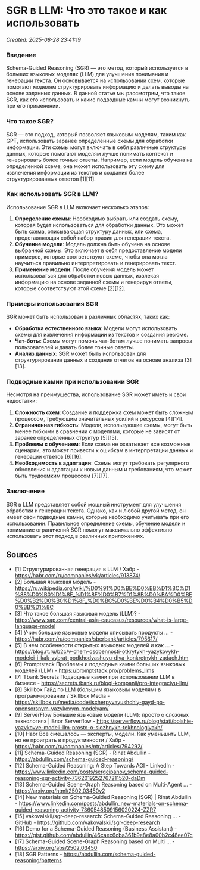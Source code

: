 # SGR в LLM: Что это такое и как использовать

*Created: 2025-08-28 23:41:19*

### Введение

Schema-Guided Reasoning (SGR) — это метод, который используется в больших языковых моделях (LLM) для улучшения понимания и генерации текста. Он основывается на использовании схем, которые помогают моделям структурировать информацию и делать выводы на основе заданных данных. В данной статье мы рассмотрим, что такое SGR, как его использовать и какие подводные камни могут возникнуть при его применении.

### Что такое SGR?

SGR — это подход, который позволяет языковым моделям, таким как GPT, использовать заранее определенные схемы для обработки информации. Эти схемы могут включать в себя различные структуры данных, которые помогают моделям лучше понимать контекст и генерировать более точные ответы. Например, если модель обучена на определенной схеме, она может использовать эту схему для извлечения информации из текстов и создания более структурированных ответов \[1\]\[11\].

### Как использовать SGR в LLM?

Использование SGR в LLM включает несколько этапов:

1. **Определение схемы**: Необходимо выбрать или создать схему, которая будет использоваться для обработки данных. Это может быть схема, описывающая структуру данных, или схема, представляющая собой набор правил для генерации текста.
2. **Обучение модели**: Модель должна быть обучена на основе выбранной схемы. Это включает в себя предоставление модели примеров, которые соответствуют схеме, чтобы она могла научиться правильно интерпретировать и генерировать текст.
3. **Применение модели**: После обучения модель может использоваться для обработки новых данных, извлекая информацию на основе заданной схемы и генерируя ответы, которые соответствуют этой схеме \[2\]\[12\].

### Примеры использования SGR

SGR может быть использован в различных областях, таких как:

- **Обработка естественного языка**: Модели могут использовать схемы для извлечения информации из текстов и создания резюме.
- **Чат-боты**: Схемы могут помочь чат-ботам лучше понимать запросы пользователей и давать более точные ответы.
- **Анализ данных**: SGR может быть использован для структурирования данных и создания отчетов на основе анализа \[3\]\[13\].

### Подводные камни при использовании SGR

Несмотря на преимущества, использование SGR может иметь и свои недостатки:

1. **Сложность схем**: Создание и поддержка схем может быть сложным процессом, требующим значительных усилий и ресурсов \[4\]\[14\].
2. **Ограниченная гибкость**: Модели, использующие схемы, могут быть менее гибкими в сравнении с моделями, которые не зависят от заранее определенных структур \[5\]\[15\].
3. **Проблемы с обучением**: Если схема не охватывает все возможные сценарии, это может привести к ошибкам в интерпретации данных и генерации ответов \[6\]\[16\].
4. **Необходимость в адаптации**: Схемы могут требовать регулярного обновления и адаптации к новым данным и требованиям, что может быть трудоемким процессом \[7\]\[17\].

### Заключение

SGR в LLM представляет собой мощный инструмент для улучшения обработки и генерации текста. Однако, как и любой другой метод, он имеет свои подводные камни, которые необходимо учитывать при его использовании. Правильное определение схемы, обучение модели и понимание ограничений SGR помогут максимально эффективно использовать этот подход в различных приложениях.

## Sources

- \[1\] Структурированная генерация в LLM / Хабр - https://habr.com/ru/companies/vk/articles/913874/
- \[2\] Большая языковая модель - https://ru.wikipedia.org/wiki/%D0%91%D0%BE%D0%BB%D1%8C%D1%88%D0%B0%D1%8F_%D1%8F%D0%B7%D1%8B%D0%BA%D0%BE%D0%B2%D0%B0%D1%8F_%D0%BC%D0%BE%D0%B4%D0%B5%D0%BB%D1%8C
- \[3\] Что такое большая языковая модель (LLM)? - https://www.sap.com/central-asia-caucasus/resources/what-is-large-language-model
- \[4\] Учим большие языковые модели описывать продукты ... - https://habr.com/ru/companies/sberbank/articles/795617/
- \[5\] В чем особенности открытых языковых моделей и как ... - https://blog.rt.ru/b2c/v-chem-osobennosti-otkrytykh-yazykovykh-modelei-i-kak-vybrat-podkhodyashuyu-dlya-konkretnykh-zadach.htm
- \[6\] Promptstack Проблемы и подводные камни больших языковых моделей (LLM) - https://promptstack.pro/problems_llms
- \[7\] Tbank Secrets Подводные камни при использовании LLM в бизнесе - https://secrets.tbank.ru/blogi-kompanij/pro-integraciyu-llm/
- \[8\] Skillbox Гайд по LLM (большим языковым моделям) в программировании / Skillbox Media - https://skillbox.ru/media/code/ischerpyvayushchiy-gayd-po-opensorsnym-yazykovym-modelyam/
- \[9\] ServerFlow Большие языковые модели (LLM): просто о сложных технологиях | Блог Serverflow - https://serverflow.ru/blog/stati/bolshie-yazykovye-modeli-llm-prosto-o-slozhnykh-tekhnologiyakh/
- \[10\] Habr Всё смешалось — эксперты, модели. Как уменьшить LLM, но не проиграть в продуктивности / Хабр - https://habr.com/ru/companies/ntr/articles/794292/
- \[11\] Schema-Guided Reasoning (SGR) - Rinat Abdullin - https://abdullin.com/schema-guided-reasoning/
- \[12\] Schema-Guided Reasoning: A Step Towards AGI - LinkedIn - https://www.linkedin.com/posts/sergeipanov_schema-guided-reasoning-sgr-activity-7362019252767211520-daDm
- \[13\] Schema-Guided Scene-Graph Reasoning based on Multi-Agent ... - https://arxiv.org/html/2502.03450v2
- \[14\] New materials on Schema-Guided Reasoning (SGR) | Rinat Abdullin - https://www.linkedin.com/posts/abdullin_new-materials-on-schema-guided-reasoning-activity-7360548509156020224-ZZR7
- \[15\] vakovalskii/sgr-deep-research: Schema-Guided Reasoning ... - GitHub - https://github.com/vakovalskii/sgr-deep-research
- \[16\] Demo for a Schema-Guided Reasoning (Business Assistant) - https://gist.github.com/abdullin/46caec6cba361b9e8e8a00b2c48ee07c
- \[17\] Schema-Guided Scene-Graph Reasoning based on Multi ... - https://arxiv.org/abs/2502.03450
- \[18\] SGR Patterns - https://abdullin.com/schema-guided-reasoning/patterns
